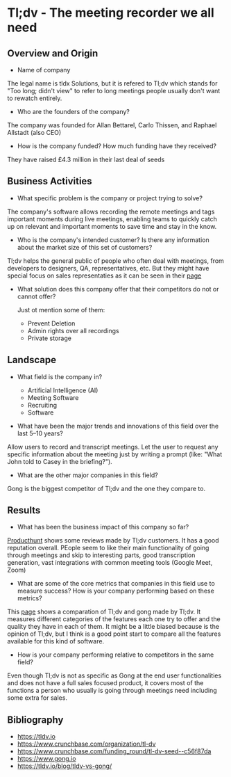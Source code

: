 # Tl;dv - The meeting recorder we all need

## Overview and Origin

* Name of company

The legal name is tldx Solutions, but it is refered to Tl;dv which stands for "Too long; didn't view" to refer to long meetings people usually don't want to rewatch entirely.

* Who are the founders of the company?

The company was founded for Allan Bettarel, Carlo Thissen, and Raphael Allstadt (also CEO)

* How is the company funded? How much funding have they received?

They have raised £4.3 million in their last deal of seeds

## Business Activities

* What specific problem is the company or project trying to solve?

The company's software allows recording the remote meetings and tags important moments during live meetings, enabling teams to quickly catch up on relevant and important moments to save time and stay in the know.

* Who is the company's intended customer? Is there any information about the market size of this set of customers?

Tl;dv helps the general public of people who often deal with meetings, from developers to designers, QA, representatives, etc. But they might have special focus on sales representaties as it can be seen in their [page](https://tldv.io)

* What solution does this company offer that their competitors do not or cannot offer?

    Just ot mention some of them:

  * Prevent Deletion
  * Admin rights over all recordings
  * Private storage


## Landscape

* What field is the company in?
    * Artificial Intelligence (AI)
    * Meeting Software
    * Recruiting
    * Software

* What have been the major trends and innovations of this field over the last 5&ndash;10 years?

Allow users to record and transcript meetings. Let the user to request any specific information about the meeting just by writing a prompt (like: "What John told to Casey in the briefing?").

* What are the other major companies in this field?

Gong is the biggest competitor of Tl;dv and the one they compare to.

## Results

* What has been the business impact of this company so far?

[Producthunt](https://www.producthunt.com/products/tl-dv/reviews) shows some reviews made by Tl;dv customers. It has a good reputation overall. PEople seem to like their main functionality of going through meetings and skip to interesting parts, good transcription generation, vast integrations with common meeting tools (Google Meet, Zoom)

* What are some of the core metrics that companies in this field use to measure success? How is your company performing based on these metrics?

This [page](https://tldv.io/blog/tldv-vs-gong/) shows a comparation of Tl;dv and gong made by Tl;dv. It measures different categories of the features each one try to offer and the quality they have in each of them. It might be a little biased because is the opinion of Tl;dv, but I think is a good point start to compare all the features available for this kind of software.

* How is your company performing relative to competitors in the same field?

Even though Tl;dv is not as specific as Gong at the end user functionalities and does not have a full sales focused product, it covers most of the functions a person who usually is going through meetings need including some extra for sales.

## Bibliography

* https://tldv.io
* https://www.crunchbase.com/organization/tl-dv
* https://www.crunchbase.com/funding_round/tl-dv-seed--c56f87da
* https://www.gong.io
* https://tldv.io/blog/tldv-vs-gong/